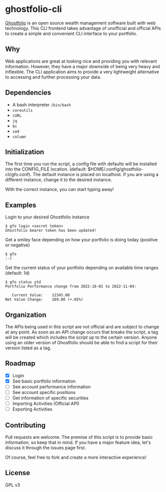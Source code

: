 # ghostfolio-cli

[Ghostfolio](https://github.com/ghostfolio/ghostfolio/) is an open source wealth management software built with web technology. This CLI frontend takes advantage of unofficial and official APIs to create a simple and convenient CLI interface to your portfolio.

## Why

Web applications are great at looking nice and providing you with relevant information. However, they have a major downside of being very heavy and inflexible. The CLI application aims to provide a very lightweight alternative to accessing and further processing your data.

## Dependencies

* A bash interpreter `/bin/bash`
* `coreutils`
* `cURL`
* `jq`
* `bc`
* `sed`
* `column`

## Initialization

The first time you run the script, a config file with defaults will be installed into the CONFIG_FILE location. (default: $HOME/.config/ghostfolio-cli/gfo.conf). The default instance is placed on localhost. If you are using a different instance, change it to the desired instance.

With the correct instance, you can start typing away!

## Examples

Login to your desired Ghostfolio instance

```shell
$ gfo login <secret token>
Ghostfolio bearer token has been updated!
```

Get a smiley face depending on how your portfolio is doing today (positive or negative)

```shell
$ gfo
:-)
```

Get the current status of your portfolio depending on available time ranges (default: 1d)

```shell
$ gfo status ytd
Portfolio Performance change from 2022-10-01 to 2022-11-04: 

   Current Value: 	 12345.00
Net Value Change: 	 169.00 (+.65%)
```

## Organization

The APIs being used in this script are not official and are subject to change at any point. As soon as an API change occurs that breaks the script, a tag will be created which includes the script up to the certain version. Anyone using an older version of Ghostfolio should be able to find a script for their version listed as a tag.

## Roadmap
- [x] Login
- [x] See basic portfolio information
- [ ] See account performance information
- [ ] See account specific positions
- [ ] Get information of specific securities
- [ ] Importing Activities (Official API)
- [ ] Exporting Activities

## Contributing

Pull requests are welcome. The premise of this script is to provide basic information, so keep that in mind. If you have a major feature idea, let's discuss it through the issues page first.

Of course, feel free to fork and create a more interactive experience!

## License

GPL v3

